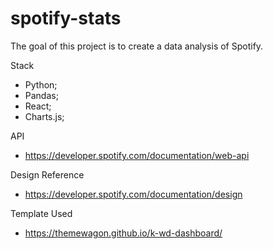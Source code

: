 # spotify-stats
The goal of this project is to create a data analysis of Spotify.

Stack
- Python;
- Pandas;
- React;
- Charts.js;

API
- https://developer.spotify.com/documentation/web-api

Design Reference
- https://developer.spotify.com/documentation/design

Template Used
- https://themewagon.github.io/k-wd-dashboard/